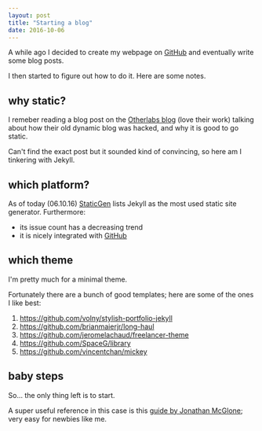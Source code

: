 ```yaml
---
layout: post
title: "Starting a blog"
date: 2016-10-06
---
```


A while ago I decided to create my webpage on [GitHub](https://github.com) and eventually write some blog posts.

I then started to figure out how to do it. Here are some notes.

## why static?

I remeber reading a blog post on the [Otherlabs blog](https://otherlab.com/blog) (love their work) talking about how their old dynamic blog was hacked, and why it is good to go static.

Can't find the exact post but it sounded kind of convincing, so here am I tinkering with Jekyll.

## which platform?

As of today (06.10.16) [StaticGen](https://www.staticgen.com/) lists Jekyll as the most used static site generator.
Furthermore:
* its issue count has a decreasing trend
* it is nicely integrated with [GitHub](https://github.io)

## which theme
I'm pretty much for a minimal theme.

Fortunately there are a bunch of good templates; here are some of the ones I like best:

1. https://github.com/volny/stylish-portfolio-jekyll
2. https://github.com/brianmaierjr/long-haul
3. https://github.com/jeromelachaud/freelancer-theme
4. https://github.com/SpaceG/library
5. https://github.com/vincentchan/mickey

## baby steps

So... the only thing left is to start.

A super useful reference in this case is this [guide by Jonathan McGlone](http://jmcglone.com/guides/github-pages/); very easy for newbies like me.
